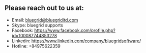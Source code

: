 ## Please reach out to us at:

* Email: <bluegrid@bluegridltd.com>
* Skype: bluegrid supports
* Facebook: <https://www.facebook.com/profile.php?id=100087744853278>
* Linkedin: <https://www.linkedin.com/company/bluegridsoftware/>
* Hotline: +84975622359
